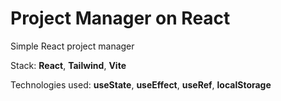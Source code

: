 # Project Manager on React

Simple React project manager

Stack: **React**, **Tailwind**, **Vite**

Technologies used: **useState**, **useEffect**, **useRef**, **localStorage**

